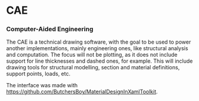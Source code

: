 # CAE
### Computer-Aided Engineering
The CAE is a technical drawing software, with the goal to be used to power another implementations, mainly engineering ones, like structural analysis and computation. The focus will not be plotting, as it does not include support for line thicknesses and dashed ones, for example. This will include drawing tools for structural modelling, section and material definitions, support points, loads, etc.

The interface was made with https://github.com/ButchersBoy/MaterialDesignInXamlToolkit.
